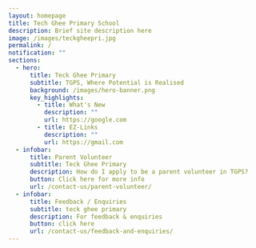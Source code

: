 ```yaml
---
layout: homepage
title: Tech Ghee Primary School
description: Brief site description here
image: /images/teckgheepri.jpg
permalink: /
notification: ""
sections:
  - hero:
      title: Teck Ghee Primary
      subtitle: TGPS, Where Potential is Realised
      background: /images/hero-banner.png
      key_highlights:
        - title: What's New
          description: ""
          url: https://google.com
        - title: EZ-Links
          description: ""
          url: https://gmail.com
  - infobar:
      title: Parent Volunteer
      subtitle: Teck Ghee Primary
      description: How do I apply to be a parent volunteer in TGPS?
      button: Click here for more info
      url: /contact-us/parent-volunteer/
  - infobar:
      title: Feedback / Enquiries
      subtitle: teck ghee primary
      description: For feedback & enquiries
      button: click here
      url: /contact-us/feedback-and-enquiries/
---
```

